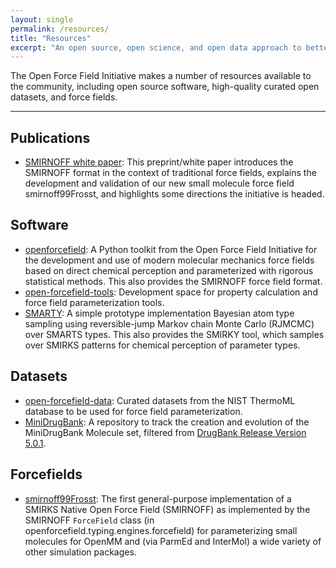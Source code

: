 ```yaml
---
layout: single
permalink: /resources/
title: "Resources"
excerpt: "An open source, open science, and open data approach to better biomolecular force fields"
---
```


The Open Force Field Initiative makes a number of resources available to the community, including open source software, high-quality curated open datasets, and force fields.

---

## Publications
- [SMIRNOFF white paper](https://doi.org/10.1101/286542): This preprint/white paper introduces the SMIRNOFF format in the context of traditional force fields, explains the development and validation of our new small molecule force field smirnoff99Frosst, and highlights some directions the initiative is headed.

## Software

- [openforcefield](https://github.com/openforcefield/openforcefield): A Python toolkit from the Open Force Field Initiative for the development and use of modern molecular mechanics force fields based on direct chemical perception and parameterized with rigorous statistical methods. This also provides the SMIRNOFF force field format.
- [open-forcefield-tools](https://github.com/openforcefield/open-forcefield-tools): Development space for property calculation and force field parameterization tools.
- [SMARTY](https://github.com/openforcefield/smarty): A simple prototype implementation Bayesian atom type sampling using reversible-jump Markov chain Monte Carlo (RJMCMC) over SMARTS types. This also provides the SMIRKY tool, which samples over SMIRKS patterns for chemical perception of parameter types.

## Datasets

- [open-forcefield-data](https://github.com/openforcefield/open-forcefield-data): Curated datasets from the NIST ThermoML database to be used for force field parameterization.
- [MiniDrugBank](https://github.com/openforcefield/MiniDrugBank): A repository to track the creation and evolution of the MiniDrugBank Molecule set, filtered from [DrugBank Release Version 5.0.1](https://www.drugbank.ca/releases/5-0-1).

## Forcefields

- [smirnoff99Frosst](https://github.com/openforcefield/smirnoff99Frosst): The first general-purpose implementation of a SMIRKS Native Open Force Field (SMIRNOFF) as implemented by the SMIRNOFF `ForceField` class (in openforcefield.typing.engines.forcefield) for parameterizing small molecules for OpenMM and (via ParmEd and InterMol) a wide variety of other simulation packages.
